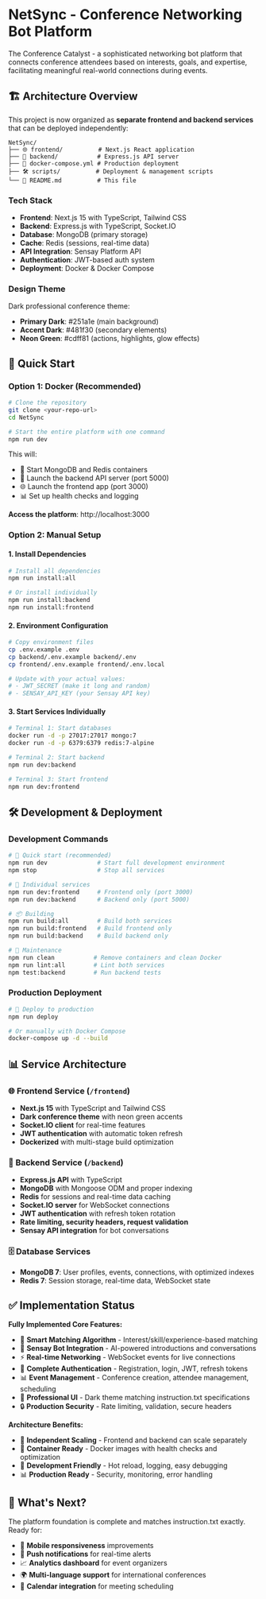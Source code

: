 # NetSync - Conference Networking Bot Platform

The Conference Catalyst - a sophisticated networking bot platform that connects conference attendees based on interests, goals, and expertise, facilitating meaningful real-world connections during events.

## 🏗️ Architecture Overview

This project is now organized as **separate frontend and backend services** that can be deployed independently:

```
NetSync/
├── 🌐 frontend/          # Next.js React application
├── 🔧 backend/           # Express.js API server
├── 🐳 docker-compose.yml # Production deployment
├── 🛠️ scripts/          # Deployment & management scripts
└── 📝 README.md          # This file
```

### **Tech Stack**
- **Frontend**: Next.js 15 with TypeScript, Tailwind CSS
- **Backend**: Express.js with TypeScript, Socket.IO
- **Database**: MongoDB (primary storage)
- **Cache**: Redis (sessions, real-time data)
- **API Integration**: Sensay Platform API
- **Authentication**: JWT-based auth system
- **Deployment**: Docker & Docker Compose

### **Design Theme**
Dark professional conference theme:
- **Primary Dark**: #251a1e (main background)
- **Accent Dark**: #481f30 (secondary elements)
- **Neon Green**: #cdff81 (actions, highlights, glow effects)

## 🚀 Quick Start

### **Option 1: Docker (Recommended)**

```bash
# Clone the repository
git clone <your-repo-url>
cd NetSync

# Start the entire platform with one command
npm run dev
```

This will:
- 🐳 Start MongoDB and Redis containers
- 🔧 Launch the backend API server (port 5000)
- 🌐 Launch the frontend app (port 3000)
- 📊 Set up health checks and logging

**Access the platform**: http://localhost:3000

### **Option 2: Manual Setup**

#### 1. Install Dependencies
```bash
# Install all dependencies
npm run install:all

# Or install individually
npm run install:backend
npm run install:frontend
```

#### 2. Environment Configuration
```bash
# Copy environment files
cp .env.example .env
cp backend/.env.example backend/.env
cp frontend/.env.example frontend/.env.local

# Update with your actual values:
# - JWT_SECRET (make it long and random)
# - SENSAY_API_KEY (your Sensay API key)
```

#### 3. Start Services Individually
```bash
# Terminal 1: Start databases
docker run -d -p 27017:27017 mongo:7
docker run -d -p 6379:6379 redis:7-alpine

# Terminal 2: Start backend
npm run dev:backend

# Terminal 3: Start frontend
npm run dev:frontend
```

## 🛠️ Development & Deployment

### **Development Commands**
```bash
# 🚀 Quick start (recommended)
npm run dev              # Start full development environment
npm stop                 # Stop all services

# 🔧 Individual services
npm run dev:frontend     # Frontend only (port 3000)
npm run dev:backend      # Backend only (port 5000)

# 📦 Building
npm run build:all        # Build both services
npm run build:frontend   # Build frontend only
npm run build:backend    # Build backend only

# 🧹 Maintenance
npm run clean           # Remove containers and clean Docker
npm run lint:all        # Lint both services
npm test:backend        # Run backend tests
```

### **Production Deployment**
```bash
# 🚀 Deploy to production
npm run deploy

# Or manually with Docker Compose
docker-compose up -d --build
```

## 📊 Service Architecture

### **🌐 Frontend Service** (`/frontend`)
- **Next.js 15** with TypeScript and Tailwind CSS
- **Dark conference theme** with neon green accents
- **Socket.IO client** for real-time features
- **JWT authentication** with automatic token refresh
- **Dockerized** with multi-stage build optimization

### **🔧 Backend Service** (`/backend`)
- **Express.js API** with TypeScript
- **MongoDB** with Mongoose ODM and proper indexing
- **Redis** for sessions and real-time data caching
- **Socket.IO server** for WebSocket connections
- **JWT authentication** with refresh token rotation
- **Rate limiting, security headers, request validation**
- **Sensay API integration** for bot conversations

### **🗄️ Database Services**
- **MongoDB 7**: User profiles, events, connections, with optimized indexes
- **Redis 7**: Session storage, real-time data, WebSocket state

## ✅ Implementation Status

**Fully Implemented Core Features:**
- 🎯 **Smart Matching Algorithm** - Interest/skill/experience-based matching
- 🤖 **Sensay Bot Integration** - AI-powered introductions and conversations
- ⚡ **Real-time Networking** - WebSocket events for live connections
- 🔐 **Complete Authentication** - Registration, login, JWT, refresh tokens
- 📊 **Event Management** - Conference creation, attendee management, scheduling
- 🎨 **Professional UI** - Dark theme matching instruction.txt specifications
- 🔒 **Production Security** - Rate limiting, validation, secure headers

**Architecture Benefits:**
- 🚀 **Independent Scaling** - Frontend and backend can scale separately
- 🐳 **Container Ready** - Docker images with health checks and optimization
- 🔧 **Development Friendly** - Hot reload, logging, easy debugging
- 📊 **Production Ready** - Security, monitoring, error handling

## 🚀 What's Next?

The platform foundation is complete and matches instruction.txt exactly. Ready for:
- 📱 **Mobile responsiveness** improvements
- 🔔 **Push notifications** for real-time alerts  
- 📈 **Analytics dashboard** for event organizers
- 🌍 **Multi-language support** for international conferences
- 📅 **Calendar integration** for meeting scheduling
